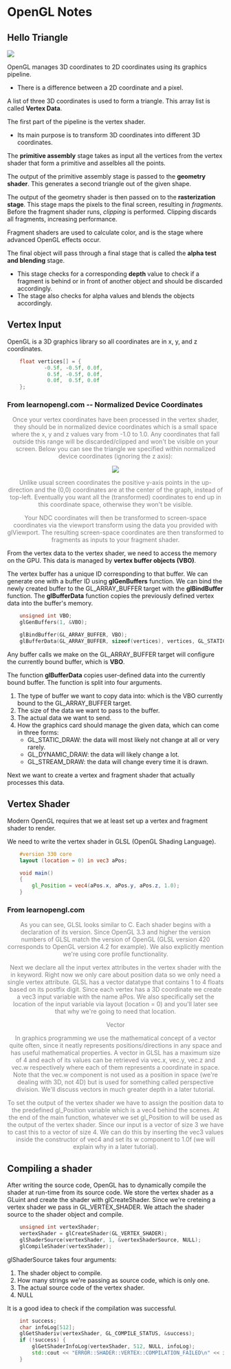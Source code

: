# OpenGL Notes

## Hello Triangle

![](/home/tuturu/Projects/Games/3D/pipeline.png)

OpenGL manages 3D coordinates to 2D coordinates using its graphics pipeline.

- There is a difference between a 2D coordinate and a pixel. 

A list of three 3D coordinates is used to form a triangle. This array list is called **Vertex Data**.

The first part of the pipeline is the vertex shader.

- Its main purpose is to transform 3D coordinates into different 3D coordinates. 

The **primitive assembly** stage takes as input all the vertices from the vertex shader that form a primitive and asselbles all the points.

The output of the primitive assembly stage is passed to the **geometry shader**. This generates a second triangle out of the given shape.

The output of the geometry shader is then passed on to the **rasterization stage**. This stage maps the pixels to the final screen, resulting in *fragments*. Before the fragment shader runs, *clipping* is performed. Clipping discards all fragments, increasing performance.

Fragment shaders are used to calculate color, and is the stage where advanced OpenGL effects occur.

The final object will pass through a final stage that is called the **alpha test and blending** stage. 

 - This stage checks for a corresponding **depth** value to check if a fragment is behind or in front of another object and should be discarded accordingly. 
 - The stage also checks for alpha values and blends the objects accordingly.

## Vertex Input
OpenGL is a 3D graphics library so all coordinates are in x, y, and z coordinates.

```c++
	float vertices[] = {
    		-0.5f, -0.5f, 0.0f,
     		 0.5f, -0.5f, 0.0f,
     		 0.0f,  0.5f, 0.0f
	};  
```
### From learnopengl.com -- Normalized Device Coordinates

<div style="text-align: center; color: #808080; font-size: 1em;">Once your vertex coordinates have been processed in the vertex shader, they should be in normalized device coordinates which is a small space where the x, y and z values vary from -1.0 to 1.0. Any coordinates that fall outside this range will be discarded/clipped and won't be visible on your screen. Below you can see the triangle we specified within normalized device coordinates (ignoring the z axis):

![](/home/tuturu/Projects/Games/3D/ndc.png)

Unlike usual screen coordinates the positive y-axis points in the up-direction and the (0,0) coordinates are at the center of the graph, instead of top-left. Eventually you want all the (transformed) coordinates to end up in this coordinate space, otherwise they won't be visible.

Your NDC coordinates will then be transformed to screen-space coordinates via the viewport transform using the data you provided with glViewport. The resulting screen-space coordinates are then transformed to fragments as inputs to your fragment shader.
</div>

From the vertex data to the vertex shader, we need to access the memory on the GPU. This data is managed by **vertex buffer objects (VBO)**.

The vertex buffer has a unique ID corresponding to that buffer. We can generate one with a buffer ID using **glGenBuffers** function. We can bind the newly created buffer to the GL_ARRAY_BUFFER target with the **glBindBuffer** function. The **glBufferData** function copies the previously defined vertex data into the buffer's memory.

```c++
	unsigned int VBO;
	glGenBuffers(1, &VBO);

	glBindBuffer(GL_ARRAY_BUFFER, VBO);
	glBufferData(GL_ARRAY_BUFFER, sizeof(vertices), vertices, GL_STATIC_DRAW);
```

Any buffer calls we make on the GL_ARRAY_BUFFER target will configure the currently bound buffer, which is **VBO**.

The function **glBufferData** copies user-defined data into the currently bound buffer. The function is split into four arguments.

1. The type of buffer we want to copy data into: which is the VBO currently bound to the GL_ARRAY_BUFFER target.
2. The size of the data we want to pass to the buffer.
3. The actual data we want to send.
4. How the graphics card should manage the given data, which can come in three forms:
	- GL_STATIC_DRAW: the data will most likely not change at all or very rarely.
	- GL_DYNAMIC_DRAW: the data will likely change a lot.
	- GL_STREAM_DRAW: the data will change every time it is drawn.

Next we want to create a vertex and fragment shader that actually processes this data.

## Vertex Shader
Modern OpenGL requires that we at least set up a vertex and fragment shader to render.

We need to write the vertex shader in GLSL (OpenGL Shading Language).

```glsl
	#version 330 core
	layout (location = 0) in vec3 aPos;

	void main()
	{
	    gl_Position = vec4(aPos.x, aPos.y, aPos.z, 1.0);
	}
```

### From learnopengl.com
<div style="text-align: center; color: #808080; font-size: 1em;"> As you can see, GLSL looks similar to C. Each shader begins with a declaration of its version. Since OpenGL 3.3 and higher the version numbers of GLSL match the version of OpenGL (GLSL version 420 corresponds to OpenGL version 4.2 for example). We also explicitly mention we're using core profile functionality.

Next we declare all the input vertex attributes in the vertex shader with the in keyword. Right now we only care about position data so we only need a single vertex attribute. GLSL has a vector datatype that contains 1 to 4 floats based on its postfix digit. Since each vertex has a 3D coordinate we create a vec3 input variable with the name aPos. We also specifically set the location of the input variable via layout (location = 0) and you'll later see that why we're going to need that location.

Vector

In graphics programming we use the mathematical concept of a vector quite often, since it neatly represents positions/directions in any space and has useful mathematical properties. A vector in GLSL has a maximum size of 4 and each of its values can be retrieved via vec.x, vec.y, vec.z and vec.w respectively where each of them represents a coordinate in space. Note that the vec.w component is not used as a position in space (we're dealing with 3D, not 4D) but is used for something called perspective division. We'll discuss vectors in much greater depth in a later tutorial.

To set the output of the vertex shader we have to assign the position data to the predefined gl_Position variable which is a vec4 behind the scenes. At the end of the main function, whatever we set gl_Position to will be used as the output of the vertex shader. Since our input is a vector of size 3 we have to cast this to a vector of size 4. We can do this by inserting the vec3 values inside the constructor of vec4 and set its w component to 1.0f (we will explain why in a later tutorial). 
</div>

## Compiling a shader
After writing the source code, OpenGL has to dynamically compile the shader at run-time from its source code. We store the vertex shader as a GLuint and create the shader with glCreateShader. Since we're creteing a vertex shader we pass in GL_VERTEX_SHADER. We attach the shader source to the shader object and compile. 

```c++
	unsigned int vertexShader;
	vertexShader = glCreateShader(GL_VERTEX_SHADER);
	glShaderSource(vertexShader, 1, &vertexShaderSource, NULL);
	glCompileShader(vertexShader);

```

glShaderSource takes four arguments:

1. The shader object to compile.
2. How many strings we're passing as source code, which is only one.
3. The actual source code of the vertex shader.
4. NULL

It is a good idea to check if the compilation was successful. 

```c++
	int success;
	char infoLog[512];
	glGetShaderiv(vertexShader, GL_COMPILE_STATUS, &success);
	if (!success) {
		glGetShaderInfoLog(vertexShader, 512, NULL, infoLog);
		std::cout << "ERROR::SHADER::VERTEX::COMPILATION_FAILED\n" << infoLog << std::endl;
	}

```

